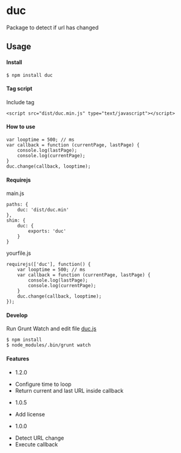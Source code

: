 # duc

Package to detect if url has changed

## Usage

#### Install

```
$ npm install duc
```

#### Tag script

Include tag
```
<script src="dist/duc.min.js" type="text/javascript"></script>
```

#### How to use
```
var looptime = 500; // ms
var callback = function (currentPage, lastPage) {
	console.log(lastPage);
	console.log(currentPage);
}
duc.change(callback, looptime);
```

#### Requirejs

main.js
```
paths: {
    duc: 'dist/duc.min'
},
shim: {
    duc: {
        exports: 'duc'
    }
}
```

yourfile.js
```
requirejs(['duc'], function() {
    var looptime = 500; // ms
	var callback = function (currentPage, lastPage) {
		console.log(lastPage);
		console.log(currentPage);
	}
	duc.change(callback, looptime);
});
```

#### Develop

Run Grunt Watch and edit file [duc.js](https://github.com/00F100/duc/blob/master/src/duc.js)

```
$ npm install
$ node_modules/.bin/grunt watch
```


#### Features

- 1.2.0
+ Configure time to loop
+ Return current and last URL inside callback

- 1.0.5
+ Add license

- 1.0.0
+ Detect URL change
+ Execute callback